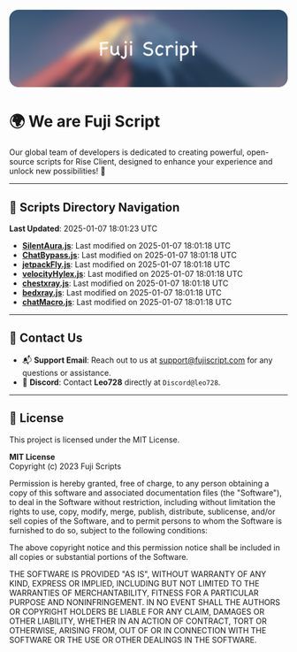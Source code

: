 ![Banner](.github/b.webp)

# 🌍 **We are Fuji Script**

Our global team of developers is dedicated to creating powerful, open-source scripts for Rise Client, designed to enhance your experience and unlock new possibilities! 🌟

---
<!-- SCRIPTS_NAVIGATION_START -->
## 📂 **Scripts Directory Navigation**

**Last Updated**: 2025-01-07 18:01:23 UTC

- **[SilentAura.js](scripts/SilentAura.js)**: Last modified on 2025-01-07 18:01:18 UTC
- **[ChatBypass.js](scripts/ChatBypass.js)**: Last modified on 2025-01-07 18:01:18 UTC
- **[jetpackFly.js](scripts/jetpackFly.js)**: Last modified on 2025-01-07 18:01:18 UTC
- **[velocityHylex.js](scripts/velocityHylex.js)**: Last modified on 2025-01-07 18:01:18 UTC
- **[chestxray.js](scripts/chestxray.js)**: Last modified on 2025-01-07 18:01:18 UTC
- **[bedxray.js](scripts/bedxray.js)**: Last modified on 2025-01-07 18:01:18 UTC
- **[chatMacro.js](scripts/chatMacro.js)**: Last modified on 2025-01-07 18:01:18 UTC

<!-- SCRIPTS_NAVIGATION_END -->

---

## 💬 **Contact Us**  
- 📬 **Support Email**: Reach out to us at [support@fujiscript.com](mailto:support@fujiscript.com) for any questions or assistance.  
- 💬 **Discord**: Contact **Leo728** directly at `Discord@leo728`.

---

## 📜 **License**

This project is licensed under the MIT License.  

**MIT License**  
Copyright (c) 2023 Fuji Scripts  

Permission is hereby granted, free of charge, to any person obtaining a copy of this software and associated documentation files (the "Software"), to deal in the Software without restriction, including without limitation the rights to use, copy, modify, merge, publish, distribute, sublicense, and/or sell copies of the Software, and to permit persons to whom the Software is furnished to do so, subject to the following conditions:  

The above copyright notice and this permission notice shall be included in all copies or substantial portions of the Software.  

THE SOFTWARE IS PROVIDED "AS IS", WITHOUT WARRANTY OF ANY KIND, EXPRESS OR IMPLIED, INCLUDING BUT NOT LIMITED TO THE WARRANTIES OF MERCHANTABILITY, FITNESS FOR A PARTICULAR PURPOSE AND NONINFRINGEMENT. IN NO EVENT SHALL THE AUTHORS OR COPYRIGHT HOLDERS BE LIABLE FOR ANY CLAIM, DAMAGES OR OTHER LIABILITY, WHETHER IN AN ACTION OF CONTRACT, TORT OR OTHERWISE, ARISING FROM, OUT OF OR IN CONNECTION WITH THE SOFTWARE OR THE USE OR OTHER DEALINGS IN THE SOFTWARE.  
